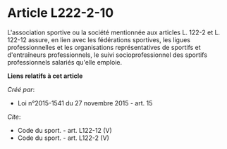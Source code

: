 # Article L222-2-10

L'association sportive ou la société mentionnée aux articles L. 122-2 et L. 122-12 assure, en lien avec les fédérations
sportives, les ligues professionnelles et les organisations représentatives de sportifs et d'entraîneurs professionnels, le
suivi socioprofessionnel des sportifs professionnels salariés qu'elle emploie.

**Liens relatifs à cet article**

_Créé par_:

  - Loi n°2015-1541 du 27 novembre 2015 - art. 15

_Cite_:

  - Code du sport. - art. L122-12 (V)
  - Code du sport. - art. L122-2 (V)

